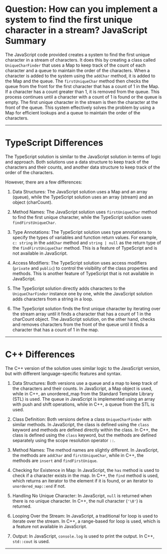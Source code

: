 # Question: How can you implement a system to find the first unique character in a stream? JavaScript Summary

The JavaScript code provided creates a system to find the first unique character in a stream of characters. It does this by creating a class called `UniqueCharFinder` that uses a Map to keep track of the count of each character and a queue to maintain the order of the characters. When a character is added to the system using the `addChar` method, it is added to the Map and the queue. The `firstUniqueChar` method then checks the queue from the front for the first character that has a count of 1 in the Map. If a character has a count greater than 1, it is removed from the queue. This process continues until a character with a count of 1 is found or the queue is empty. The first unique character in the stream is then the character at the front of the queue. This system effectively solves the problem by using a Map for efficient lookups and a queue to maintain the order of the characters.

---

# TypeScript Differences

The TypeScript solution is similar to the JavaScript solution in terms of logic and approach. Both solutions use a data structure to keep track of the characters and their counts, and another data structure to keep track of the order of the characters. 

However, there are a few differences:

1. Data Structures: The JavaScript solution uses a Map and an array (queue), while the TypeScript solution uses an array (stream) and an object (charCount).

2. Method Names: The JavaScript solution uses `firstUniqueChar` method to find the first unique character, while the TypeScript solution uses `findFirstUniqueChar`.

3. Type Annotations: The TypeScript solution uses type annotations to specify the types of variables and function return values. For example, `c: string` in the `addChar` method and `string | null` as the return type of the `findFirstUniqueChar` method. This is a feature of TypeScript and is not available in JavaScript.

4. Access Modifiers: The TypeScript solution uses access modifiers (`private` and `public`) to control the visibility of the class properties and methods. This is another feature of TypeScript that is not available in JavaScript.

5. The TypeScript solution directly adds characters to the `UniqueCharFinder` instance one by one, while the JavaScript solution adds characters from a string in a loop.

6. The TypeScript solution finds the first unique character by iterating over the stream array until it finds a character that has a count of 1 in the charCount object. The JavaScript solution, on the other hand, checks and removes characters from the front of the queue until it finds a character that has a count of 1 in the map.

---

# C++ Differences

The C++ version of the solution uses similar logic to the JavaScript version, but with different language-specific features and syntax.

1. Data Structures: Both versions use a queue and a map to keep track of the characters and their counts. In JavaScript, a Map object is used, while in C++, an unordered_map from the Standard Template Library (STL) is used. The queue in JavaScript is implemented using an array with push and shift operations, while in C++, a queue from the STL is used.

2. Class Definition: Both versions define a class `UniqueCharFinder` with similar methods. In JavaScript, the class is defined using the `class` keyword and methods are defined directly within the class. In C++, the class is defined using the `class` keyword, but the methods are defined separately using the scope resolution operator `::`.

3. Method Names: The method names are slightly different. In JavaScript, the methods are `addChar` and `firstUniqueChar`, while in C++, the methods are `insert` and `findFirstUnique`.

4. Checking for Existence in Map: In JavaScript, the `has` method is used to check if a character exists in the map. In C++, the `find` method is used, which returns an iterator to the element if it is found, or an iterator to `unordered_map::end` if not.

5. Handling No Unique Character: In JavaScript, `null` is returned when there is no unique character. In C++, the null character (`'\0'`) is returned.

6. Looping Over the Stream: In JavaScript, a traditional for loop is used to iterate over the stream. In C++, a range-based for loop is used, which is a feature not available in JavaScript.

7. Output: In JavaScript, `console.log` is used to print the output. In C++, `std::cout` is used.

---
